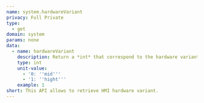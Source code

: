 ```yaml
---
name: system.hardwareVariant
privacy: Full Private
type:
  - get
domain: system
params: none
data:
  - name: hardwareVariant
    description: Return a *int* that correspond to the hardware variant.
    type: int
    unit-value:
      - '0: ''mid'''
      - '1: ''hight'''
    example: 1
short: This API allows to retrieve HMI hardware variant.
---
```


